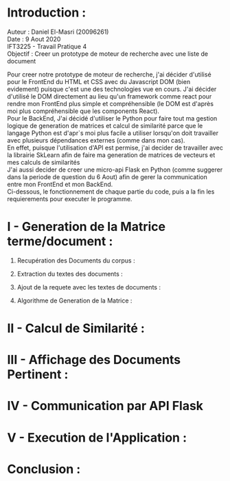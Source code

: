 # Introduction :

Auteur : Daniel El-Masri (20096261)  
Date : 9 Aout 2020  
IFT3225 - Travail Pratique 4  
Objectif : Creer un prototype de moteur de recherche avec une liste de document

Pour creer notre prototype de moteur de recherche, j'ai décider d'utilisé pour le FrontEnd du HTML et CSS avec du Javascript DOM (bien evidement) puisque c'est une des technologies vue en cours. J'ai décider d'utilisé le DOM directement au lieu qu'un framework comme react pour rendre mon FrontEnd plus simple et compréhensible (le DOM est d'après moi plus compréhensible que les components React).  
Pour le BackEnd, J'ai décidé d'utiliser le Python pour faire tout ma gestion logique de generation de matrices et calcul de similarité parce que le langage Python est d'apr`s moi plus facile a utiliser lorsqu'on doit travailler avec plusieurs dépendances externes (comme dans mon cas).  
En effet, puisque l'utilisation d'API est permise, j'ai decider de travailler avec la librairie SkLearn afin de faire ma generation de matrices de vecteurs et mes calculs de similarités  
J'ai aussi decider de creer une micro-api Flask en Python (comme suggerer dans la periode de question du 6 Aout) afin de gerer la communication entre mon FrontEnd et mon BackEnd.  
Ci-dessous, le fonctionnement de chaque partie du code, puis a la fin les requierements pour executer le programme.

# I - Generation de la Matrice terme/document :

1. Recupération des Documents du corpus :

2. Extraction du textes des documents :

3. Ajout de la requete avec les textes de documents :

4. Algorithme de Generation de la Matrice :

# II - Calcul de Similarité :

# III - Affichage des Documents Pertinent :

# IV - Communication par API Flask

# V - Execution de l'Application :

# Conclusion :

